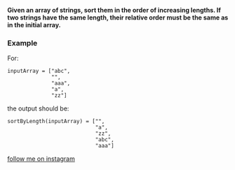 **Given an array of strings, sort them in the order of increasing lengths. If two strings have the same length, their
relative order must be the same as in the initial array.**

### Example

For:

```
inputArray = ["abc",
              "",
              "aaa",
              "a",
              "zz"]
```

the output should be:

```
sortByLength(inputArray) = ["",
                            "a",
                            "zz",
                            "abc",
                            "aaa"]
```

[follow me on instagram](https://www.instagram.com/9_tay)